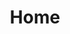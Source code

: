 ---
html_title: Home
layout: 2006_home
old_website: true
permalink: /144.html
published: true
title: Home
---